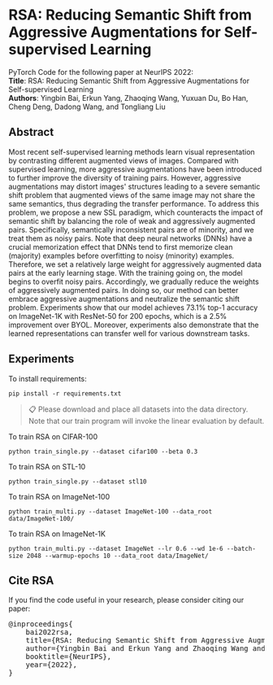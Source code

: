 # RSA: Reducing Semantic Shift from Aggressive Augmentations for Self-supervised Learning

PyTorch Code for the following paper at NeurIPS 2022:\
<b>Title</b>: RSA: Reducing Semantic Shift from Aggressive Augmentations for Self-supervised Learning \
<b>Authors</b>: Yingbin Bai, Erkun Yang, Zhaoqing Wang, Yuxuan Du, Bo Han, Cheng Deng, Dadong Wang, and Tongliang Liu

  
## Abstract

Most recent self-supervised learning methods learn visual representation by contrasting different augmented views of images. Compared with supervised learning, more aggressive augmentations have been introduced to further improve the diversity of training pairs. However, aggressive augmentations may distort images' structures leading to a severe semantic shift problem that augmented views of the same image may not share the same semantics, thus degrading the transfer performance. To address this problem, we propose a new SSL paradigm, which counteracts the impact of semantic shift by balancing the role of weak and aggressively augmented pairs. Specifically, semantically inconsistent pairs are of minority, and we treat them as noisy pairs. Note that deep neural networks (DNNs) have a crucial memorization effect that DNNs tend to first memorize clean (majority) examples before overfitting to noisy (minority) examples. Therefore, we set a relatively large weight for aggressively augmented data pairs at the early learning stage. With the training going on, the model begins to overfit noisy pairs. Accordingly, we gradually reduce the weights of aggressively augmented pairs. In doing so, our method can better embrace aggressive augmentations and neutralize the semantic shift problem. Experiments show that our model achieves 73.1% top-1 accuracy on ImageNet-1K with ResNet-50 for 200 epochs, which is a 2.5% improvement over BYOL. Moreover, experiments also demonstrate that the learned representations can transfer well for various downstream tasks.

## Experiments

To install requirements:

```setup
pip install -r requirements.txt
```

> 📋 Please download and place all datasets into the data directory. Note that our train program will invoke the linear evaluation by default.


To train RSA on CIFAR-100

```
python train_single.py --dataset cifar100 --beta 0.3
```

To train RSA on STL-10

```
python train_single.py --dataset stl10
```


To train RSA on ImageNet-100

```
python train_multi.py --dataset ImageNet-100 --data_root data/ImageNet-100/
```


To train RSA on ImageNet-1K

```
python train_multi.py --dataset ImageNet --lr 0.6 --wd 1e-6 --batch-size 2048 --warmup-epochs 10 --data_root data/ImageNet/
```


## Cite RSA
If you find the code useful in your research, please consider citing our paper:

<pre>
@inproceedings{
    bai2022rsa,
    title={RSA: Reducing Semantic Shift from Aggressive Augmentations for Self-supervised Learning},
    author={Yingbin Bai and Erkun Yang and Zhaoqing Wang and Yuxuan Du and Bo Han and Cheng Deng and Dadong Wang and Tongliang Liu},
    booktitle={NeurIPS},
    year={2022},
}
</pre>
